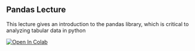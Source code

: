 ## Pandas Lecture

This lecture gives an introduction to the pandas library, which is critical to analyzing tabular data in python

[![Open In Colab](https://colab.research.google.com/assets/colab-badge.svg)](https://colab.research.google.com/github/bharris12/URP_2021_Programming_Course/blob/main/lecture_5/5_pandas_cont_statistics.ipynb)
